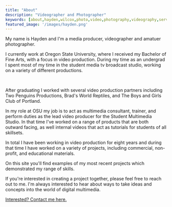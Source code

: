 ```yaml
---
title: "About"
description: "Videographer and Photographer"
keywords: [about,hayden,wilcox,photo,video,photography,videography,services]
featured_image: '/images/hayden.png'
---
```


My name is Hayden and I'm a media producer, videographer and amatuer photographer.


I currently work at Oregon State University, where I received my Bachelor of Fine Arts, with a focus in video production. During my time as an undergrad I spent most of my time in the student media tv broadcast studio, working on a variety of different productions.

​

After graduating I worked with several video production partners including Two Penguins Productions, Brad's World Reptiles, and The Boys and Girls Club of Portland.



In my role at OSU my job is to act as multimedia consultant, trainer, and perform duties as the lead video producer for the Student Multimedia Studio. In that time I've worked on a range of products that are both outward facing, as well internal videos that act as tutorials for students of all skillsets.

In total I have been working in video production for eight years and during that time I have worked on a variety of projects, including commercial, non-profit, and educational materials.

On this site you'll find examples of my most recent projects which demonstrated my range of skills.

If you're interested in creating a project together, please feel free to reach out to me. I'm always interested to hear about ways to take ideas and concepts into the world of digital multimedia.

[Interested? Contact me here.](/contact/)
